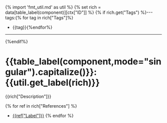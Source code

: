 {% import 'fmt_util.md' as util %}
{% set rich = data[table_label(component)][ctx["ID"]] %}
{% if rich.get("Tags") %}---
tags:{% for tag in rich["Tags"]%}

  - {{tag}}{%endfor%}

---

{%endif%}
# {{table_label(component,mode="singular").capitalize()}}: {{util.get_label(rich)}}

{{rich["Description"]}}

{% for ref in rich["References"] %}
* [{{ref["Label"]}}](site:{{ref["Chapter"]}}#{{ref["ID"]}})
{% endfor %}